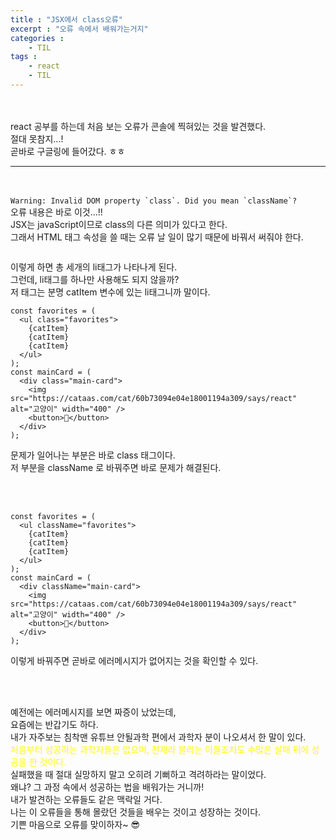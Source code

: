 ```yaml
---
title : "JSX에서 class오류"
excerpt : "오류 속에서 배워가는거지"
categories : 
    - TIL
tags : 
    - react
    - TIL
---
```



<br><br> 
react 공부를 하는데 처음 보는 오류가 콘솔에 찍혀있는 것을 발견했다.  
절대 못참지...!  
곧바로 구글링에 들어갔다. ㅎㅎ  


---

<br><br> 
```Warning: Invalid DOM property `class`. Did you mean `className`?```  
오류 내용은 바로 이것...!!  
JSX는 javaScript이므로 class의 다른 의미가 있다고 한다.  
그래서 HTML 태그 속성을 쓸 때는 오류 날 일이 많기 때문에 바꿔서 써줘야 한다.  


```

```  

이렇게 하면 총 세개의 li태그가 나타나게 된다.  
그런데, li태그를 하나만 사용해도 되지 않을까?  
저 태그는 분명 catItem 변수에 있는 li태그니까 말이다.  

```
const favorites = (
  <ul class="favorites">
    {catItem}
    {catItem}
    {catItem}
  </ul>
);
const mainCard = (
  <div class="main-card">
    <img src="https://cataas.com/cat/60b73094e04e18001194a309/says/react" alt="고양이" width="400" />
    <button>🤍</button>
  </div>
);
```  

문제가 일어나는 부분은 바로 class 태그이다.  
저 부분을 className 로 바꿔주면 바로 문제가 해결된다.  


<br><br>   

```
const favorites = (
  <ul className="favorites">
    {catItem}
    {catItem}
    {catItem}
  </ul>
);
const mainCard = (
  <div className="main-card">
    <img src="https://cataas.com/cat/60b73094e04e18001194a309/says/react" alt="고양이" width="400" />
    <button>🤍</button>
  </div>
);
```   
이렇게 바꿔주면 곧바로 에러메시지가 없어지는 것을 확인할 수 있다.  



<br><br>

예전에는 에러메시지를 보면 짜증이 났었는데,  
요즘에는 반갑기도 하다.  
내가 자주보는 침착맨 유튜브 안될과학 편에서 과학자 분이 나오셔서 한 말이 있다.  
<span style="color:yellow">처음부터 성공하는 과학자들은 없으며, 천재라 불리는 이들조차도 수많은 실패 뒤에 성공을 한 것이다.</span>  <br>
실패했을 때 절대 실망하지 말고 오히려 기뻐하고 격려하라는 말이었다.  
왜냐? 그 과정 속에서 성공하는 법을 배워가는 거니까!  
내가 발견하는 오류들도 같은 맥락일 거다.  
나는 이 오류들을 통해 몰랐던 것들을 배우는 것이고 성장하는 것이다.  
기쁜 마음으로 오류를 맞이하자~ 😎




